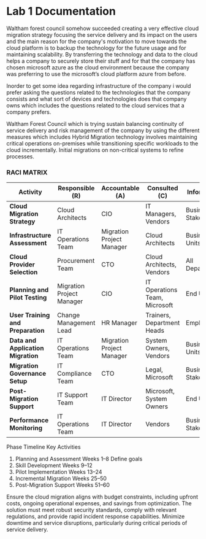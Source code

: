 # Lab 1 Documentation
Waltham forest council somehow succeeded creating a very effective cloud migration strategy focusing the service delivery and its impact on the users and the main reason for the company's motivation to move towards the cloud platform is to backup the technology for the future usage and for maintaining scalability. By transferring the technology and data to the cloud helps a company to securely store their stuff and for that the company has chosen microsoft azure as the cloud environment because the company was preferring to use the microsoft’s cloud platform azure from before.

Inorder to get some idea regarding infrastructure of the company i would prefer asking the questions related to the technologies that the company consists and what sort of devices and technologies does that company owns which includes the questions related to the cloud services that a company prefers.

Waltham Forest Council which is trying sustain balancing continuity of service delivery and risk management of the company by using the different measures which includes
Hybrid Migration technology involves maintaining critical operations on-premises while transitioning specific workloads to the cloud incrementally. Initial migrations on non-critical systems to refine processes.

### RACI MATRIX
| **Activity**                        | **Responsible (R)**        | **Accountable (A)**          | **Consulted (C)**               | **Informed (I)**               |
|-------------------------------------|----------------------------|------------------------------|----------------------------------|---------------------------------|
| **Cloud Migration Strategy**       | Cloud Architects           | CIO                          | IT Managers, Vendors            | Business Stakeholders          |
| **Infrastructure Assessment**      | IT Operations Team         | Migration Project Manager    | Cloud Architects                | Business Units                 |
| **Cloud Provider Selection**       | Procurement Team           | CTO                          | Cloud Architects, Vendors       | All Departments                |
| **Planning and Pilot Testing**     | Migration Project Manager  | CIO                          | IT Operations Team, Microsoft   | End Users                      |
| **User Training and Preparation**  | Change Management Lead     | HR Manager                   | Trainers, Department Heads      | Employees                      |
| **Data and Application Migration** | IT Operations Team         | Migration Project Manager    | System Owners, Vendors          | Business Units                 |
| **Migration Governance Setup**     | IT Compliance Team         | CTO                          | Legal, Microsoft                | Business Stakeholders          |
| **Post-Migration Support**         | IT Support Team            | IT Director                  | Microsoft, System Owners        | End Users                      |
| **Performance Monitoring**         | IT Operations Team         | IT Director                  | Vendors                         | Business Stakeholders          |




Phase	Timeline	Key Activities
1. Planning and Assessment	Weeks 1–8	Define goals
2. Skill Development	Weeks 9–12
3. Pilot Implementation	Weeks 13–24	
4. Incremental Migration	Weeks 25–50
5. Post-Migration Support	Weeks 51–60

Ensure the cloud migration aligns with budget constraints, including upfront costs, ongoing operational expenses, and savings from optimization.
The solution must meet robust security standards, comply with relevant regulations, and provide rapid incident response capabilities.
 Minimize downtime and service disruptions, particularly during critical periods of service delivery.

